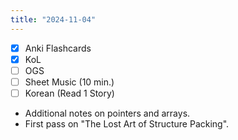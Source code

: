 ```yaml
---
title: "2024-11-04"
---
```


- [x] Anki Flashcards
- [x] KoL
- [ ] OGS
- [ ] Sheet Music (10 min.)
- [ ] Korean (Read 1 Story)

* Additional notes on pointers and arrays.
* First pass on "The Lost Art of Structure Packing".